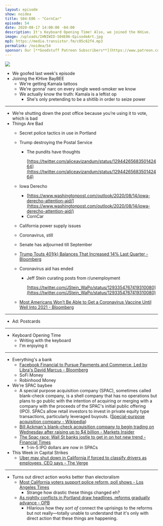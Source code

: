 ```yaml
---
layout: episode
show: noidea
title: S04:E06 – "CornCar"
episode: 54
date: 2020-08-17 14:00:00 -04:00
description: It's Keyboard Opening Time! Also, we joined the KHive.
image: /uploads/IHNIWID-S04E06-EpisodeArt.jpg
mp3: https://media.transistor.fm/c05c62f4.mp3
permalink: /noidea/54
sponsor: Our [**Goodstuff Patreon Subscribers**](https://www.patreon.com/goodstuff "Goodstuff on Patreon") and listeners just like you! Support your favorite podcasts directly to get access to the discord and more.
---
```


![](/uploads/IHNIWID-S04E06-EpisodeArt.jpg)

- We goofed last week's episode
- Joining the KHive BayBEE
    - We're getting Kamala tattoos
    - We're gonna' narc on every single weed-smoker we know
    - We actually know the truth: Kamala is a leftist op
        - She's only pretending to be a shitlib in order to seize power

---

- We’re shutting down the post office because you’re using it to vote, which is bad
- Things Are Bad
    - Secret police tactics in use in Portland
    - Trump destroying the Postal Service
        - The pundits have thoughts

            [https://twitter.com/aliceavizandum/status/1294426568350142464](https://twitter.com/aliceavizandum/status/1294426568350142464)

    - Iowa Derecho
        - [https://www.washingtonpost.com/outlook/2020/08/14/iowa-derecho-attention-aid/](https://www.washingtonpost.com/outlook/2020/08/14/iowa-derecho-attention-aid/)
        - CornCar
    - California power supply issues
    - Coronavirus, still
    - Senate has adjourned till September
    - [Trump Touts 401(k) Balances That Increased 14% Last Quarter - Bloomberg](https://www.bloomberg.com/news/articles/2020-08-11/trump-touts-401-k-balances-that-increased-14-last-quarter?srnd=premium&sref=nXmOg68r)
    - Coronavirus aid has ended
        - Jeff Stein curating posts from r/unemployment

            [https://twitter.com/JStein_WaPo/status/1293354767419310080](https://twitter.com/JStein_WaPo/status/1293354767419310080)

    - [Most Americans Won’t Be Able to Get a Coronavirus Vaccine Until Well Into 2021 - Bloomberg](https://www.bloomberg.com/news/articles/2020-08-10/most-americans-won-t-be-able-to-get-a-coronavirus-vaccine-until-well-into-2021?sref=nXmOg68r)

---

- Ad: Postcards

---

- Keyboard Opening Time
    - Writing with the keyboard
    - I'm enjoying it

---

- Everything's a bank
    - [Facebook Financial to Pursue Payments and Commerce, Led by Libra's David Marcus - Bloomberg](https://www.bloomberg.com/news/articles/2020-08-10/facebook-financial-formed-to-pursue-company-s-commerce-ambitions?sref=nXmOg68r)
    - SoFi Money
    - Robinhood Money
- We're SPAC baybee
    - A special purpose acquisition company (SPAC), sometimes called blank-check company, is a shell company that has no operations but plans to go public with the intention of acquiring or merging with a company with the proceeds of the SPAC's initial public offering (IPO). SPACs allow retail investors to invest in private equity type transactions, particularly leveraged buyouts. ([Special-purpose acquisition company - Wikipedia](https://en.wikipedia.org/wiki/Special-purpose_acquisition_company))
    - [Bill Ackman's blank-check acquisition company to begin trading on Wednesday after raising up to $4 billion - Markets Insider](https://markets.businessinsider.com/news/stocks/bill-ackman-blank-check-spac-ipo-tontine-raise-record-market-2020-7-1029415963)
    - [The Spac race: Wall St banks jostle to get in on hot new trend - Financial Times](https://www.ft.com/content/1681c57d-e64d-4f58-b099-8885e85a708e)
        - 1-in-5 IPO dollars are now in SPACs
- This Week in Capital Strikes
    - [Uber may shut down in California if forced to classify drivers as employees, CEO says - The Verge](https://www.theverge.com/2020/8/12/21364929/uber-california-shutdown-appeal-court-ruling-drivers?utm_source=CalMatters+Newsletters&utm_campaign=d281c8f977-WHATMATTERS_NEWSLETTER&utm_medium=email&utm_term=0_faa7be558d-d281c8f977-150232425&mc_cid=d281c8f977&mc_eid=ec16640261)

---

- Turns out direct action works better than electoralism
    - [Most California voters support police reform, poll shows - Los Angeles Times](https://www.latimes.com/california/story/2020-08-12/californians-back-police-but-also-police-reform-poll-finds?utm_source=CalMatters+Newsletters&utm_campaign=d281c8f977-WHATMATTERS_NEWSLETTER&utm_medium=email&utm_term=0_faa7be558d-d281c8f977-150232425&mc_cid=d281c8f977&mc_eid=ec16640261)
        - Strange how drastic these things changed eh?
    - [As nightly conflicts in Portland draw headlines, reforms gradually advance - OPB](https://www.opb.org/article/2020/08/10/as-nightly-conflicts-draw-headlines-reforms-gradually-advance/)
        - Hilarious how they *sort of* connect the uprisings to the reforms but not really—totally unable to understand that it's only with direct action that these things are happening.